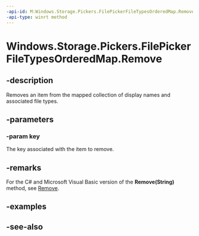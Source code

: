 ```yaml
---
-api-id: M:Windows.Storage.Pickers.FilePickerFileTypesOrderedMap.Remove(System.String)
-api-type: winrt method
---
```


<!-- Method syntax
public void Remove(System.String key)
-->

# Windows.Storage.Pickers.FilePickerFileTypesOrderedMap.Remove

## -description
Removes an item from the mapped collection of display names and associated file types.

## -parameters
### -param key
The key associated with the item to remove.

## -remarks
For the C# and Microsoft Visual Basic version of the **Remove(String)** method, see [Remove](/uwp/api/windows.storage.pickers.filepickerfiletypesorderedmap.remove).

## -examples

## -see-also
